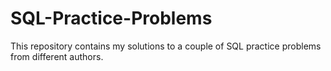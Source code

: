 # SQL-Practice-Problems
This repository contains my solutions to a couple of SQL practice problems from different authors.
